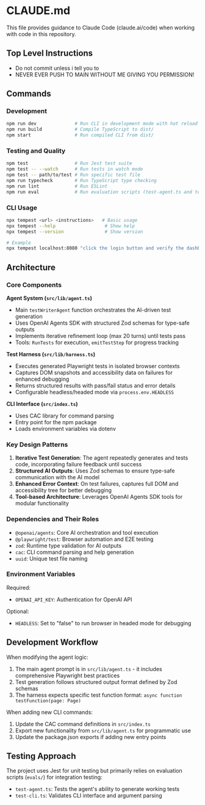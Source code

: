 # CLAUDE.md

This file provides guidance to Claude Code (claude.ai/code) when working with code in this repository.

## Top Level Instructions 
- Do not commit unless i tell you to
- NEVER EVER PUSH TO MAIN WITHOUT ME GIVING YOU PERMISSION!


## Commands

### Development
```bash
npm run dev              # Run CLI in development mode with hot reload
npm run build            # Compile TypeScript to dist/
npm start                # Run compiled CLI from dist/
```

### Testing and Quality
```bash
npm test                 # Run Jest test suite
npm test -- --watch      # Run tests in watch mode
npm test -- path/to/test # Run specific test file
npm run typecheck        # Run TypeScript type checking
npm run lint             # Run ESLint
npm run eval             # Run evaluation scripts (test-agent.ts and test-cli.ts). DO NOT Run unless i tell you to
```

### CLI Usage
```bash
npx tempest <url> <instructions>   # Basic usage
npx tempest --help                  # Show help
npx tempest --version               # Show version

# Example
npx tempest localhost:8080 "click the login button and verify the dashboard loads"
```

## Architecture

### Core Components

**Agent System (`src/lib/agent.ts`)**
- Main `testWriterAgent` function orchestrates the AI-driven test generation
- Uses OpenAI Agents SDK with structured Zod schemas for type-safe outputs
- Implements iterative refinement loop (max 20 turns) until tests pass
- Tools: `RunTests` for execution, `emitTestStep` for progress tracking

**Test Harness (`src/lib/harness.ts`)**
- Executes generated Playwright tests in isolated browser contexts
- Captures DOM snapshots and accessibility data on failures for enhanced debugging
- Returns structured results with pass/fail status and error details
- Configurable headless/headed mode via `process.env.HEADLESS`

**CLI Interface (`src/index.ts`)**
- Uses CAC library for command parsing
- Entry point for the npm package
- Loads environment variables via dotenv

### Key Design Patterns

1. **Iterative Test Generation**: The agent repeatedly generates and tests code, incorporating failure feedback until success
2. **Structured AI Outputs**: Uses Zod schemas to ensure type-safe communication with the AI model
3. **Enhanced Error Context**: On test failures, captures full DOM and accessibility tree for better debugging
4. **Tool-based Architecture**: Leverages OpenAI Agents SDK tools for modular functionality

### Dependencies and Their Roles

- `@openai/agents`: Core AI orchestration and tool execution
- `@playwright/test`: Browser automation and E2E testing
- `zod`: Runtime type validation for AI outputs
- `cac`: CLI command parsing and help generation
- `uuid`: Unique test file naming

### Environment Variables

Required:
- `OPENAI_API_KEY`: Authentication for OpenAI API

Optional:
- `HEADLESS`: Set to "false" to run browser in headed mode for debugging

## Development Workflow

When modifying the agent logic:
1. The main agent prompt is in `src/lib/agent.ts` - it includes comprehensive Playwright best practices
2. Test generation follows structured output format defined by Zod schemas
3. The harness expects specific test function format: `async function testFunction(page: Page)`

When adding new CLI commands:
1. Update the CAC command definitions in `src/index.ts`
2. Export new functionality from `src/lib/agent.ts` for programmatic use
3. Update the package.json exports if adding new entry points

## Testing Approach

The project uses Jest for unit testing but primarily relies on evaluation scripts (`evals/`) for integration testing:
- `test-agent.ts`: Tests the agent's ability to generate working tests
- `test-cli.ts`: Validates CLI interface and argument parsing

